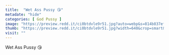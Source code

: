 ```yaml
---
title:  "Wet Ass Pussy 😘"
metadate: "hide"
categories: [ God Pussy ]
image: "https://preview.redd.it/ci0btdvle9r51.jpg?auto=webp&s=814b837ef26fe023d8b4ac812a6c7c9e345909cd"
thumb: "https://preview.redd.it/ci0btdvle9r51.jpg?width=640&crop=smart&auto=webp&s=f8fc1802d0a6a7d339aff30720c5c6b9c0a47db6"
visit: ""
---
```

Wet Ass Pussy 😘
